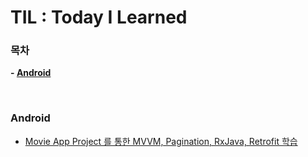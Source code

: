 # TIL : Today I Learned


### 목차
**- [Android](#android)**

<br>

### Android
- [Movie App Project 를 통한 MVVM, Pagination, RxJava, Retrofit 학습](https://github.com/Jaden2208/TIL/blob/master/Android/Kotlin_MVVM_Pagination_RxJava_Retrofit.md)
